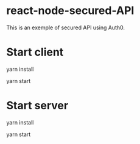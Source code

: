 # react-node-secured-API

This is an exemple of secured API using Auth0.

# Start client

  yarn install
  
  yarn start
  
# Start server
 
  yarn install
  
  yarn start

